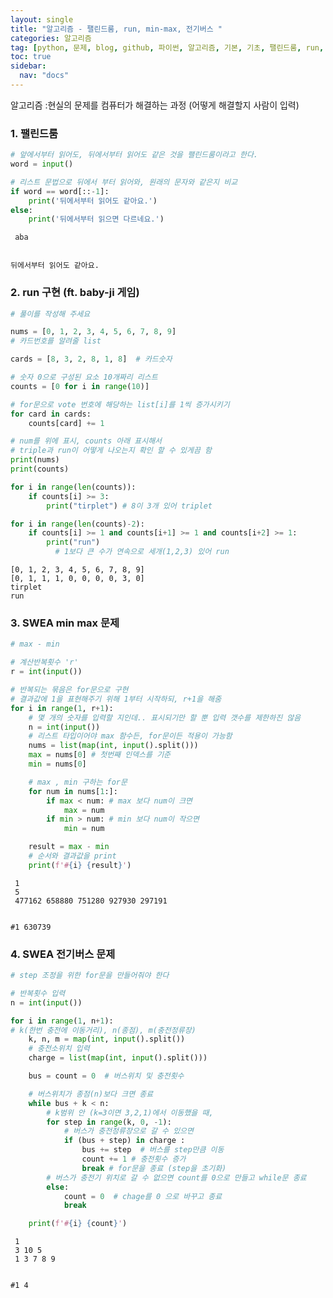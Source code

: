 ```yaml
---
layout: single
title: "알고리즘 - 팰린드룸, run, min-max, 전기버스 "
categories: 알고리즘
tag: [python, 문제, blog, github, 파이썬, 알고리즘, 기본, 기초, 팰린드룸, run, min-max, 전기버스, 멀티캠퍼스, swea, sw acdemy]
toc: true
sidebar:
  nav: "docs"
---
```


알고리즘 :현실의 문제를 컴퓨터가 해결하는 과정 (어떻게 해결할지 사람이 입력)

### 1. 팰린드룸


```python
# 앞에서부터 읽어도, 뒤에서부터 읽어도 같은 것을 팰린드룸이라고 한다.
word = input()

# 리스트 문법으로 뒤에서 부터 읽어와, 원래의 문자와 같은지 비교
if word == word[::-1]:
    print('뒤에서부터 읽어도 같아요.')
else:
    print('뒤에서부터 읽으면 다르네요.')
```

     aba


    뒤에서부터 읽어도 같아요.


### 2. run 구현 (ft. baby-ji 게임)


```python
# 풀이를 작성해 주세요

nums = [0, 1, 2, 3, 4, 5, 6, 7, 8, 9]
# 카드번호를 알려줄 list

cards = [8, 3, 2, 8, 1, 8]  # 카드숫자

# 숫자 0으로 구성된 요소 10개짜리 리스트
counts = [0 for i in range(10)]

# for문으로 vote 번호에 해당하는 list[i]를 1씩 증가시키기
for card in cards:
    counts[card] += 1

# num를 위에 표시, counts 아래 표시해서 
# triple과 run이 어떻게 나오는지 확인 할 수 있게끔 함
print(nums) 
print(counts)

for i in range(len(counts)):
    if counts[i] >= 3:
        print("tirplet") # 8이 3개 있어 triplet 

for i in range(len(counts)-2):
    if counts[i] >= 1 and counts[i+1] >= 1 and counts[i+2] >= 1:
        print("run") 
          # 1보다 큰 수가 연속으로 세개(1,2,3) 있어 run
```

    [0, 1, 2, 3, 4, 5, 6, 7, 8, 9]
    [0, 1, 1, 1, 0, 0, 0, 0, 3, 0]
    tirplet
    run


### 3. SWEA min max 문제


```python
# max - min

# 계산반복횟수 'r' 
r = int(input())

# 반복되는 묶음은 for문으로 구현
# 결과값에 1을 표현해주기 위해 1부터 시작하되, r+1을 해줌
for i in range(1, r+1): 
    # 몇 개의 숫자를 입력할 지인데.. 표시되기만 할 뿐 입력 갯수를 제한하진 않음
    n = int(input()) 
    # 리스트 타입이어야 max 함수든, for문이든 적용이 가능함
    nums = list(map(int, input().split()))
    max = nums[0] # 첫번째 인덱스를 기준
    min = nums[0]

    # max , min 구하는 for문
    for num in nums[1:]:
        if max < num: # max 보다 num이 크면
            max = num 
        if min > num: # min 보다 num이 작으면
            min = num

    result = max - min
    # 순서와 결과값을 print
    print(f'#{i} {result}')
```

     1 
     5
     477162 658880 751280 927930 297191


    #1 630739


### 4. SWEA 전기버스 문제


```python
# step 조정을 위한 for문을 만들어줘야 한다 

# 반복횟수 입력
n = int(input())

for i in range(1, n+1):
# k(한번 충전에 이동거리), n(종점), m(충전정류장)
    k, n, m = map(int, input().split())
    # 충전소위치 입력
    charge = list(map(int, input().split()))

    bus = count = 0  # 버스위치 및 충전횟수

    # 버스위치가 종점(n)보다 크면 종료    
    while bus + k < n: 
        # k범위 안 (k=3이면 3,2,1)에서 이동했을 때, 
        for step in range(k, 0, -1):
            # 버스가 충전정류장으로 갈 수 있으면 
            if (bus + step) in charge :
                bus += step  # 버스를 step만큼 이동
                count += 1 # 충전횟수 증가
                break # for문을 종료 (step을 초기화)
        # 버스가 충전기 위치로 갈 수 없으면 count를 0으로 만들고 while문 종료
        else:
            count = 0  # chage를 0 으로 바꾸고 종료
            break

    print(f'#{i} {count}')
```

     1
     3 10 5
     1 3 7 8 9


    #1 4

